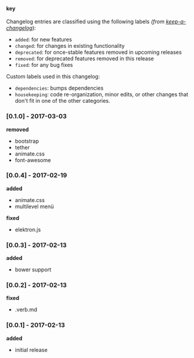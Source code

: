 #### key

Changelog entries are classified using the following labels _(from [keep-a-changelog][]_):

- `added`: for new features
- `changed`: for changes in existing functionality
- `deprecated`: for once-stable features removed in upcoming releases
- `removed`: for deprecated features removed in this release
- `fixed`: for any bug fixes

Custom labels used in this changelog:

* `dependencies`: bumps dependencies
* `housekeeping`: code re-organization, minor edits, or other changes that don't fit in one of the other categories.

### [0.1.0] - 2017-03-03
**removed**
- bootstrap
- tether
- animate.css
- font-awesome

### [0.0.4] - 2017-02-19

**added**
- animate.css
- multilevel menü

**fixed**
- elektron.js

### [0.0.3] - 2017-02-13

**added**

- bower support

### [0.0.2] - 2017-02-13

**fixed**

- .verb.md

### [0.0.1] - 2017-02-13

**added**

- initial release

[keep-a-changelog]: https://github.com/olivierlacan/keep-a-changelog
